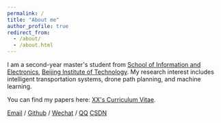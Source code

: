 ```yaml
---
permalink: /
title: "About me"
author_profile: true
redirect_from: 
  - /about/
  - /about.html
---
```


I am a second-year master's student from [School of Information and Electronics](https://sie.bit.edu.cn/), [Beijing Institute of Technology](https://www.bit.edu.cn/). My research interest includes intelligent transportation systems, drone path planning, and machine learning.

You can find my papers here: [XX's Curriculum Vitae](../assets/Curriculum_Vitae.pdf).

[Email](mailto:haoyu_edu@163.com) / [Github](https://github.com/haoyu502) / [Wechat](../images/Wechat.jpg) / [QQ](../images/QQ.txt) [CSDN](https://i.csdn.net/#/user-center/profile?spm=1000.2115.3001.5111)
